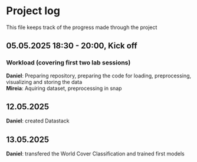 # Project log 
This file keeps track of the progress made through the project

## 05.05.2025 18:30 - 20:00, Kick off
### Workload (covering first two lab sessions)  
**Daniel**: Preparing repository, preparing the code for loading, preprocessing, visualizing and storing the data  
**Mireia**: Aquiring dataset, preprocessing in snap

## 12.05.2025
**Daniel**: created Datastack

## 13.05.2025
**Daniel**: transfered the World Cover Classification and trained first models